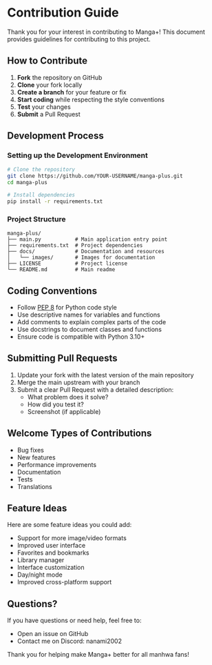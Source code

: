 # Contribution Guide

Thank you for your interest in contributing to Manga+! This document provides guidelines for contributing to this project.

## How to Contribute

1. **Fork** the repository on GitHub
2. **Clone** your fork locally
3. **Create a branch** for your feature or fix
4. **Start coding** while respecting the style conventions
5. **Test** your changes
6. **Submit** a Pull Request

## Development Process

### Setting up the Development Environment

```bash
# Clone the repository
git clone https://github.com/YOUR-USERNAME/manga-plus.git
cd manga-plus

# Install dependencies
pip install -r requirements.txt
```

### Project Structure

```
manga-plus/
├── main.py           # Main application entry point
├── requirements.txt  # Project dependencies
├── docs/             # Documentation and resources
│   └── images/       # Images for documentation
├── LICENSE           # Project license
└── README.md         # Main readme
```

## Coding Conventions

- Follow [PEP 8](https://www.python.org/dev/peps/pep-0008/) for Python code style
- Use descriptive names for variables and functions
- Add comments to explain complex parts of the code
- Use docstrings to document classes and functions
- Ensure code is compatible with Python 3.10+

## Submitting Pull Requests

1. Update your fork with the latest version of the main repository
2. Merge the main upstream with your branch
3. Submit a clear Pull Request with a detailed description:
   - What problem does it solve?
   - How did you test it?
   - Screenshot (if applicable)

## Welcome Types of Contributions

- Bug fixes
- New features
- Performance improvements
- Documentation
- Tests
- Translations

## Feature Ideas

Here are some feature ideas you could add:

- Support for more image/video formats
- Improved user interface
- Favorites and bookmarks
- Library manager
- Interface customization
- Day/night mode
- Improved cross-platform support

## Questions?

If you have questions or need help, feel free to:
- Open an issue on GitHub
- Contact me on Discord: nanami2002

Thank you for helping make Manga+ better for all manhwa fans! 